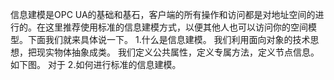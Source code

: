 信息建模是OPC UA的基础和基石，客户端的所有操作和访问都是对地址空间的进行的。在这里推荐使用标准的信息建模方式，以便其他人也可以访问你的空间模型。下面我们就来具体说一下。
1.什么是信息建模。
我们利用面向对象的技术思想，把现实物体抽象成类。
我们定义公共属性，定义专属方法，定义节点信息。如下图。
对于
2.如何进行标准的信息建模。

<!--stackedit_data:
eyJoaXN0b3J5IjpbMzgzNTk4NDYzLC0xMzc5NDUxMDQ4XX0=
-->